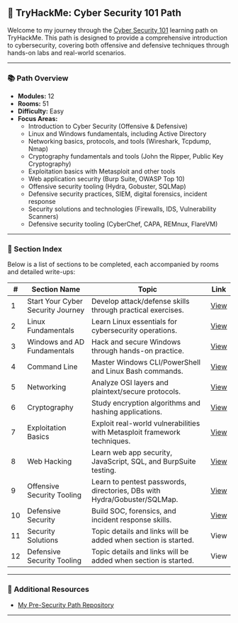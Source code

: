 ## 🧠 TryHackMe: Cyber Security 101 Path

Welcome to my journey through the [Cyber Security 101](https://tryhackme.com/path/outline/cybersecurity101) learning path on TryHackMe. This path is designed to provide a comprehensive introduction to cybersecurity, covering both offensive and defensive techniques through hands-on labs and real-world scenarios.

---

### 📚 Path Overview

- **Modules:** 12
- **Rooms:** 51
- **Difficulty:** Easy
- **Focus Areas:**
  - Introduction to Cyber Security (Offensive & Defensive)
  - Linux and Windows fundamentals, including Active Directory
  - Networking basics, protocols, and tools (Wireshark, Tcpdump, Nmap)
  - Cryptography fundamentals and tools (John the Ripper, Public Key Cryptography)
  - Exploitation basics with Metasploit and other tools
  - Web application security (Burp Suite, OWASP Top 10)
  - Offensive security tooling (Hydra, Gobuster, SQLMap)
  - Defensive security practices, SIEM, digital forensics, incident response
  - Security solutions and technologies (Firewalls, IDS, Vulnerability Scanners)
  - Defensive security tooling (CyberChef, CAPA, REMnux, FlareVM)

---

### 📁 Section Index

Below is a list of sections to be completed, each accompanied by rooms and detailed write-ups:

| #  | Section Name                         | Topic                                                                    | Link                                                                |
|----|--------------------------------------|--------------------------------------------------------------------------|---------------------------------------------------------------------|
| 1  | Start Your Cyber Security Journey    | Develop attack/defense skills through practical exercises.               | [View](https://github.com/MQKGitHub/Introduction-to-Cyber-Security) |
| 2  | Linux Fundamentals                   | Learn Linux essentials for cybersecurity operations.                     | [View](https://github.com/MQKGitHub/Linux-Fundamentals)             |
| 3  | Windows and AD Fundamentals          | Hack and secure Windows through hands-on practice.                       | [View](https://github.com/MQKGitHub/Windows-Fundamentals)           |
| 4  | Command Line                         | Master Windows CLI/PowerShell and Linux Bash commands.                   | [View](https://github.com/MQKGitHub/Command-Line/)                  |
| 5  | Networking                           | Analyze OSI layers and plaintext/secure protocols.                       | [View](https://github.com/MQKGitHub/Networking/)                    |
| 6  | Cryptography                         | Study encryption algorithms and hashing applications.                    | [View](https://github.com/MQKGitHub/Cryptography/)                  |
| 7  | Exploitation Basics                  | Exploit real-world vulnerabilities with Metasploit framework techniques. | [View](https://github.com/MQKGitHub/Exploitation-Basics/)           |
| 8  | Web Hacking                          | Learn web app security, JavaScript, SQL, and BurpSuite testing.          | [View](https://github.com/MQKGitHub/Web-Hacking/)                   |
| 9  | Offensive Security Tooling           | Learn to pentest passwords, directories, DBs with Hydra/Gobuster/SQLMap. | [View](https://github.com/MQKGitHub/Offensive-Security-Tooling/)    |
| 10 | Defensive Security                   | Build SOC, forensics, and incident response skills.                      | [View](https://github.com/MQKGitHub/Defensive-Security/)            |
| 11 | Security Solutions                   | Topic details and links will be added when section is started.           | View                                                    |
| 12 | Defensive Security Tooling           | Topic details and links will be added when section is started.           | View                                                   |

---

### 🔗 Additional Resources

- [My Pre-Security Path Repository](https://github.com/MQKGitHub/Pre-Security)

---
